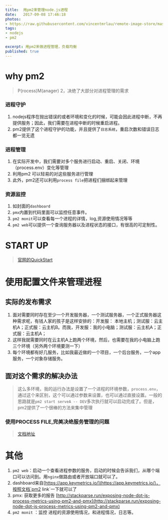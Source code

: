 ```yaml
---
title:  用pm2来管理node.js进程
date:   2017-09-08 17:46:18
photos:
- https://raw.githubusercontent.com/vincentmrlau/remote-image-store/master/pm2-dashboard.png
tags:
- nodejs
- pm2

excerpt: 用pm2来做进程管理，负载均衡
published: true
---
```


# why pm2
> P(rocess)M(anager) 2，决绝了大部分对进程管理的需求

### 进程守护
1. nodejs程序在抛出错误的或者环境和变化的时候，可能会因此进程中断，不再提供服务；因此，我们需要在进程中断的时候重启进程。
2. pm2提供了这个进程守护的功能，并且提供了`日志系统`，重启次数和错误日志都一览无遗

### 进程管理
1. 在实际开发中，我们需要对多个服务进行启动、重启、关闭、环境（process.env）变化等管理
2. 利用pm2 可以轻易的对这些服务进行管理
3. 此外，pm2还可以利用`process file`把进程们捆绑起来管理

### 资源监控
1. 如封面的`dashboard`
2. `pmx`内置到代码里面可以监控任意事件。
3. `pm2 monit`可以查看每一个进程的详情，log,资源使用情况等等
4. `pm2 web`可以提供一个查询服务器以及进程状态的接口，有很高的可定制性。

# START UP
> [官网的QuickStart](http://pm2.keymetrics.io/docs/usage/quick-start/)

# 使用配置文件来管理进程

## 实际的发布需求
1. 面对需要同时存在至少一个开发服务器，一个测试服务器，一个正式服务器这种需求呢，有钱人家的孩子是这样安排的：开发服： 本地主机；测试服：云主机A；正式服：云主机B。而我，开发服：我的小电脑；测试服：云主机A；正式服：云主机A；
2. 这样我就需要同时在云主机A上跑两个环境，然后，也需要在我的小电脑上跑三个环境（另外两个环境要测一下）
3. 每个环境都有好几服务，比如我最近做的一个项目，一个后台服务，一个app服务，一个对象存储服务。

## 面对这个需求的解决办法
> 这么多环境，我的运行办法是设置了一个进程的环境参数，`process.env`，通过这个来区别，这个可以通过参数来设置，也可以通过直接设置。一般的思路就是`pm2 start serveA -- DEV`多次执行就可以启动完成了。但是，pm2提供了一个很棒的方法来集中管理

### 使用PROCESS FILE,完美决绝服务管理的问题

> [文档地址](http://pm2.keymetrics.io/docs/usage/application-declaration/#process-file)




# 其他

1. `pm2 web`：启动一个查看进程参数的服务，启动的时候会告诉我们，从哪个端口可以访问到。用`nginx`做路由或者开放端口就可以了。
2. dashboard来自[https://app.keymetrics.io/](https://app.keymetrics.io/)，按照文档`pm2 link`一下就可以了
3. pmx: 获取更多的报告 [http://stackparse.run/exposing-node-dot-js-process-metrics-using-pm2-and-pmx](http://stackparse.run/exposing-node-dot-js-process-metrics-using-pm2-and-pmx)
4. `pm2 monit` ：监控 进程的资源使用情况，和进程情况，日志等。
